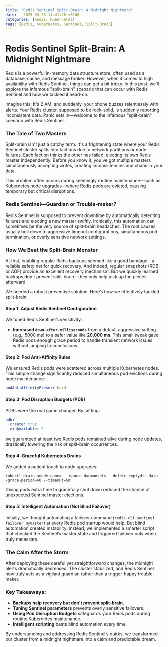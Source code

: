 ```yaml
---
title: "Redis Sentinel Split-Brain: A Midnight Nightmare"
date:   2025-03-28 14:41:26 +0100
categories: [Redis, Kubernetes]
tags: [Redis, Kubernetes, Sentinel, Split-Brain]
---
```

# Redis Sentinel Split-Brain: A Midnight Nightmare

Redis is a powerful in-memory data structure store, often used as a
database, cache, and message broker. However, when it comes to high
availability with Redis Sentinel, things can get a bit tricky. In this
post, we’ll explore the infamous "split-brain" scenario that can occur
with Redis Sentinel and how we tackled it head-on.

Imagine this: It's 2 AM, and suddenly, your phone buzzes relentlessly with alerts. Your Redis cluster, supposed to be rock-solid, is suddenly reporting inconsistent data. Panic sets in—welcome to the infamous "split-brain" scenario with Redis Sentinel.

### The Tale of Two Masters

Split-brain isn't just a catchy term. It's a frightening state where your Redis Sentinel cluster splits into factions due to network partitions or node failures. Each faction thinks the other has failed, electing its own Redis master independently. Before you know it, you've got multiple masters simultaneously accepting writes, creating inconsistencies and chaos in your data.

This problem often occurs during seemingly routine maintenance—such as Kubernetes node upgrades—where Redis pods are evicted, causing temporary but critical disruptions.

### Redis Sentinel—Guardian or Trouble-maker?

Redis Sentinel is supposed to prevent downtime by automatically detecting failures and electing a new master swiftly. Ironically, this automation can sometimes be the very source of split-brain headaches. The root causes usually boil down to aggressive timeout configurations, simultaneous pod termination, or overly sensitive network settings.

### How We Beat the Split-Brain Monster

At first, enabling regular Redis backups seemed like a good bandage—a reliable safety net for quick recovery. And indeed, regular snapshots (RDB or AOF) provide an excellent recovery mechanism. But we quickly learned backups don't prevent split-brain—they only help pick up the pieces afterward.

We needed a robust preventive solution. Here’s how we effectively tackled split-brain:

#### Step 1: Adjust Redis Sentinel Configuration

We tuned Redis Sentinel’s sensitivity:

* **Increased `down-after-milliseconds`** from a default aggressive setting (e.g., 5000 ms) to a safer value like **20,000 ms**. This small tweak gave Redis pods enough grace period to handle transient network issues without jumping to conclusions.

#### Step 2: Pod Anti-Affinity Rules

We ensured Redis pods were scattered across multiple Kubernetes nodes. This simple change significantly reduced simultaneous pod evictions during node maintenance:

```yaml
podAntiAffinityPreset: hard
```

#### Step 3: Pod Disruption Budgets (PDB)

PDBs were the real game changer. By setting:

```yaml
pdb:
  create: true
  minAvailable: 2
```

we guaranteed at least two Redis pods remained alive during node updates, drastically lowering the risk of split-brain occurrences.

#### Step 4: Graceful Kubernetes Drains

We added a patient touch to node upgrades:

```shell
kubectl drain <node-name> --ignore-daemonsets --delete-emptydir-data --grace-period=60 --timeout=5m
```

Giving pods extra time to gracefully shut down reduced the chance of unexpected Sentinel master elections.

#### Step 5: Intelligent Automation (Not Blind Failover)

Initially, we thought automating a failover command (`redis-cli sentinel failover mymaster`) at every Redis pod startup would help. But blind automation created instability. Instead, we implemented a smarter script that checked the Sentinel’s master state and triggered failover only when truly necessary.

### The Calm After the Storm

After deploying these careful yet straightforward changes, the midnight alerts dramatically decreased. The cluster stabilized, and Redis Sentinel now truly acts as a vigilant guardian rather than a trigger-happy trouble-maker.

### Key Takeaways:

* **Backups help recovery but don't prevent split-brain**.
* **Tuning Sentinel parameters** prevents overly sensitive failovers.
* **Using Pod Disruption Budgets** safeguards your Redis pods during routine Kubernetes maintenance.
* **Intelligent scripting** beats blind automation every time.

By understanding and addressing Redis Sentinel’s quirks, we transformed our cluster from a midnight nightmare into a calm and predictable dream.

